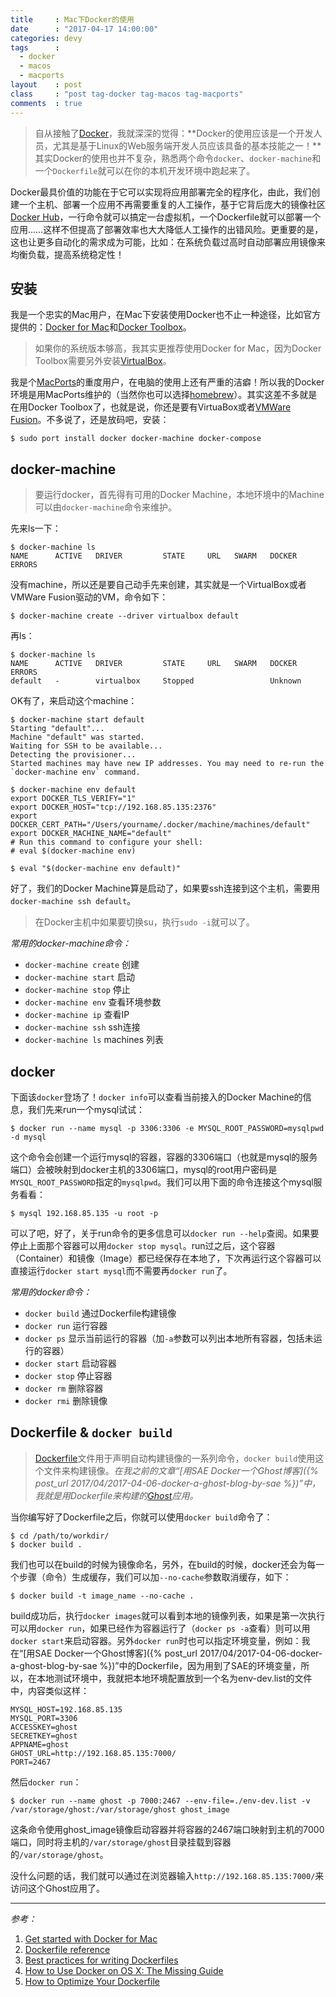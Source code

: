 ```yaml
---
title     : Mac下Docker的使用
date      : "2017-04-17 14:00:00"
categories: devy
tags      : 
  - docker
  - macos
  - macports
layout    : post
class     : "post tag-docker tag-macos tag-macports"
comments  : true
---
```


> 自从接触了[Docker](https://www.docker.com/)，我就深深的觉得：**Docker的使用应该是一个开发人员，尤其是基于Linux的Web服务端开发人员应该具备的基本技能之一！**其实Docker的使用也并不复杂，熟悉两个命令`docker`、`docker-machine`和一个`Dockerfile`就可以在你的本机开发环境中跑起来了。

<!--more-->

Docker最具价值的功能在于它可以实现将应用部署完全的程序化，由此，我们创建一个主机、部署一个应用不再需要重复的人工操作，基于它背后庞大的镜像社区[Docker Hub](https://hub.docker.com/)，一行命令就可以搞定一台虚拟机，一个Dockerfile就可以部署一个应用……这样不但提高了部署效率也大大降低人工操作的出错风险。更重要的是，这也让更多自动化的需求成为可能，比如：在系统负载过高时自动部署应用镜像来均衡负载，提高系统稳定性！

## 安装

我是一个忠实的Mac用户，在Mac下安装使用Docker也不止一种途径，比如官方提供的：[Docker for Mac](https://www.docker.com/docker-mac)和[Docker Toolbox](https://www.docker.com/products/docker-toolbox)。
> 如果你的系统版本够高，我其实更推荐使用Docker for Mac，因为Docker Toolbox需要另外安装[VirtualBox](https://www.virtualbox.org/)。

我是个[MacPorts](https://www.macports.org/)的重度用户，在电脑的使用上还有严重的洁癖！所以我的Docker环境是用MacPorts维护的（当然你也可以选择[homebrew](https://brew.sh/)）。其实这差不多就是在用Docker Toolbox了，也就是说，你还是要有VirtuaBox或者[VMWare Fusion](http://www.vmware.com/products/fusion.html)。不多说了，还是放码吧，安装：

```shell
$ sudo port install docker docker-machine docker-compose
```

## docker-machine

> 要运行docker，首先得有可用的Docker Machine，本地环境中的Machine可以由`docker-machine`命令来维护。

先来ls一下：

```shell
$ docker-machine ls
NAME      ACTIVE   DRIVER         STATE     URL   SWARM   DOCKER    ERRORS
```

没有machine，所以还是要自己动手先来创建，其实就是一个VirtualBox或者VMWare Fusion驱动的VM，命令如下：

```shell
$ docker-machine create --driver virtualbox default
```

再ls：

```shell
$ docker-machine ls
NAME      ACTIVE   DRIVER         STATE     URL   SWARM   DOCKER    ERRORS
default   -        virtualbox     Stopped                 Unknown 
```

OK有了，来启动这个machine：

```shell
$ docker-machine start default
Starting "default"...
Machine "default" was started.
Waiting for SSH to be available...
Detecting the provisioner...
Started machines may have new IP addresses. You may need to re-run the `docker-machine env` command.

$ docker-machine env default
export DOCKER_TLS_VERIFY="1"
export DOCKER_HOST="tcp://192.168.85.135:2376"
export DOCKER_CERT_PATH="/Users/yourname/.docker/machine/machines/default"
export DOCKER_MACHINE_NAME="default"
# Run this command to configure your shell: 
# eval $(docker-machine env)

$ eval "$(docker-machine env default)"

```

好了，我们的Docker Machine算是启动了，如果要ssh连接到这个主机，需要用`docker-machine ssh default`。

> 在Docker主机中如果要切换su，执行`sudo -i`就可以了。

*常用的docker-machine命令：*

- `docker-machine create`  创建
- `docker-machine start` 启动
- `docker-machine stop` 停止
- `docker-machine env` 查看环境参数
- `docker-machine ip` 查看IP
- `docker-machine ssh` ssh连接
- `docker-machine ls` machines 列表

## docker

下面该`docker`登场了！`docker info`可以查看当前接入的Docker Machine的信息，我们先来run一个mysql试试：

```shell
$ docker run --name mysql -p 3306:3306 -e MYSQL_ROOT_PASSWORD=mysqlpwd -d mysql
```

这个命令会创建一个运行mysql的容器，容器的3306端口（也就是mysql的服务端口）会被映射到docker主机的3306端口，mysql的root用户密码是`MYSQL_ROOT_PASSWORD`指定的`mysqlpwd`。我们可以用下面的命令连接这个mysql服务看看：

```shell
$ mysql 192.168.85.135 -u root -p
```

可以了吧，好了，关于run命令的更多信息可以`docker run --help`查阅。如果要停止上面那个容器可以用`docker stop mysql`。run过之后，这个容器（Container）和镜像（Image）都已经保存在本地了，下次再运行这个容器可以直接运行`docker start mysql`而不需要再`docker run`了。

*常用的docker命令：*

- `docker build` 通过Dockerfile构建镜像
- `docker run` 运行容器
- `docker ps` 显示当前运行的容器（加`-a`参数可以列出本地所有容器，包括未运行的容器）
- `docker start` 启动容器
- `docker stop` 停止容器
- `docker rm` 删除容器
- `docker rmi` 删除镜像


## Dockerfile & `docker build`

> [Dockerfile](https://docs.docker.com/engine/reference/builder/)文件用于声明自动构建镜像的一系列命令，`docker build`使用这个文件来构建镜像。*在我之前的文章“[用SAE Docker一个Ghost博客]({% post_url 2017/04/2017-04-06-docker-a-ghost-blog-by-sae %})”中，我就是用Dockerfile来构建的[Ghost](https://ghost.org)应用。*

当你编写好了Dockerfile之后，你就可以使用`docker build`命令了：

```shell
$ cd /path/to/workdir/
$ docker build .
```

我们也可以在build的时候为镜像命名，另外，在build的时候，docker还会为每一个步骤（命令）生成缓存，我们可以加`--no-cache`参数取消缓存，如下：

```shell
$ docker build -t image_name --no-cache .
```

build成功后，执行`docker images`就可以看到本地的镜像列表，如果是第一次执行可以用`docker run`，如果已经作为容器运行了（`docker ps -a`查看）则可以用`docker start`来启动容器。另外`docker run`时也可以指定环境变量，例如：我在“[用SAE Docker一个Ghost博客]({% post_url 2017/04/2017-04-06-docker-a-ghost-blog-by-sae %})”中的Dockerfile，因为用到了SAE的环境变量，所以，在本地测试环境中，我就把本地环境配置放到一个名为env-dev.list的文件中，内容类似这样：

```
MYSQL_HOST=192.168.85.135
MYSQL_PORT=3306
ACCESSKEY=ghost
SECRETKEY=ghost
APPNAME=ghost
GHOST_URL=http://192.168.85.135:7000/
PORT=2467
```

然后`docker run`：

```shell
$ docker run --name ghost -p 7000:2467 --env-file=./env-dev.list -v /var/storage/ghost:/var/storage/ghost ghost_image
```

这条命令使用ghost_image镜像启动容器并将容器的2467端口映射到主机的7000端口，同时将主机的`/var/storage/ghost`目录挂载到容器的`/var/storage/ghost`。

没什么问题的话，我们就可以通过在浏览器输入`http://192.168.85.135:7000/`来访问这个Ghost应用了。



---

*参考：*

1. [Get started with Docker for Mac](https://docs.docker.com/docker-for-mac/)
2. [Dockerfile reference](https://docs.docker.com/engine/reference/builder/)
3. [Best practices for writing Dockerfiles](https://docs.docker.com/engine/userguide/eng-image/dockerfile_best-practices/)
4. [How to Use Docker on OS X: The Missing Guide](https://www.viget.com/articles/how-to-use-docker-on-os-x-the-missing-guide)
5. [How to Optimize Your Dockerfile](https://blog.tutum.co/2014/10/22/how-to-optimize-your-dockerfile/)
